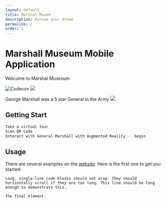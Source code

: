 ```yaml
---
layout: default
title: Marshal Musem
description: Pursue your dream
permalink: /
order: 1
---
```


# Marshall Museum Mobile Application

Welcome to Marshal Musesum 

  <img src="https://s3.amazonaws.com/lexingtonvirginia.com/Museums/_attractionSmall/GCMarshall_GiftShop_3.jpg" alt="Codecov" />
</a> <a href="https://beerpay.io/LucasBassetti/react-simple-chatbot"><img src="https://beerpzay.io/LucasBassetti/react-simple-chatbot/badge.svg?style=flat" /></a>

George Marshall was a 5 star General in the Army
<img src="https://www.atomicheritage.org/sites/default/files/George-Marshall.jpg"/>



## Getting Start

```bash
Take a virtual tour
Scan QR Code
Interact with General Marshall with Augmented Reality -- begin
```

## Usage

There are several examples on the [website](http://lucasbassetti.com.br/react-simple-chatbot). Here is the first one to get you started:


```
Long, single-line code blocks should not wrap. They should horizontally scroll if they are too long. This line should be long enough to demonstrate this.
```

```
The final element.
```
